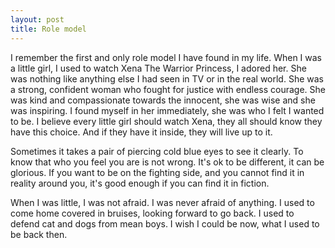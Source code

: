 ```yaml
---
layout: post
title: Role model
---
```


I remember the first and only role model I have found in my life. When I was a little girl, I used to watch Xena The Warrior Princess, I adored her. She
was nothing like anything else I had seen in TV or in the real world. She was a strong, confident woman who fought for justice with endless courage. She
was kind and compassionate towards the innocent, she was wise and she was inspiring. I found myself in her immediately, she was who I felt I wanted to be.
I believe every little girl should watch Xena, they all should know they have this choice. And if they have it inside, they will live up to it.

Sometimes it takes a pair of piercing cold blue eyes to see it clearly. To know that who you feel you are is not wrong. It's ok to be different, it can
be glorious. If you want to be on the fighting side, and you cannot find it in reality around you, it's good enough if you can find it in fiction. 

When I was little, I was not afraid. I was never afraid of anything. I used to come home covered in bruises, looking forward to go back. I used to defend
cat and dogs from mean boys. I wish I could be now, what I used to be back then.
